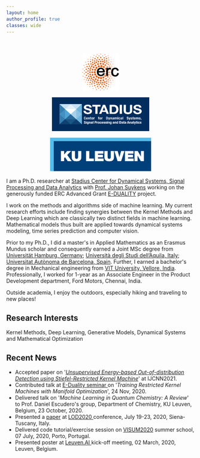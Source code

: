 ```yaml
---
layout: home
author_profile: true
classes: wide
---
```

<div align="middle" style="margin-top: 50px">
  <a href="https://www.esat.kuleuven.be/stadius/E/"><img class='logo' alt="logo_cnrs" src="assets/images/logo_erc.png" align="bottom" style="width:100px;height:100px;"></a>

  <a href="https://www.esat.kuleuven.be/stadius/"><img class='logo' alt="logo_cristal" src="assets/images/logo_stadius.png" align="bottom" style="width:260px;height:90px;"></a>

  <a href="https://www.kuleuven.be/english/"> <img class='logo' alt="logo_Lille1" src="assets/images/logo_kul.png" align="bottom" style="width:270px;height:90px;"></a>
</div>

I am a Ph.D. researcher at [Stadius Center for Dynamical Systems, Signal Processing and Data Analytics](https://www.esat.kuleuven.be/stadius/) with [Prof. Johan Suykens](https://www.esat.kuleuven.be/sista/members/suykens.html) working on the generously funded ERC Advanced Grant [E-DUALITY](https://www.esat.kuleuven.be/stadius/E/) project. 

I work on the methods and algorithms side of machine learning. My current research efforts include finding synergies between the Kernel Methods and Deep Learning which are classically two distinct fields in machine learning. Mathematical models thus built are applied towards dynamical systems modeling, time series prediction and computer vision.

Prior to my Ph.D., I did a master's in Applied Mathematics as an Erasmus Mundus scholar and consequently earned a Joint MSc degree from [Universität Hamburg, Germany](https://www.math.uni-hamburg.de/en.html); [Università degli Studi dell’Aquila, Italy](www.disim.univaq.it); [Universitat Autònoma de Barcelona, Spain](https://www.uab.cat/en/). Further, I earned a bachelor's degree in Mechanical engineering from [VIT University, Vellore, India](https://vit.ac.in/). Professionally, I worked for 1-year as an Associate Engineer in the Product Development department, Ford Motors, Chennai, India.

Outside academia, I enjoy the outdoors, especially hiking and traveling to new places!

## Research Interests
Kernel Methods, Deep Learning, Generative Models, Dynamical Systems and Mathematical Optimization


## Recent News

- Accepted paper on '[_Unsupervised Energy-based Out-of-distribution Detection using Stiefel-Restricted Kernel Machine_](https://arxiv.org/abs/2102.08443)' at IJCNN2021.
- Contributed talk at [ E-Duality seminar ](https://www.esat.kuleuven.be/stadius/event.php?id=2227) on '_Training Restricted Kernel Machines with Manifold Optimization_', 24 Nov, 2020.
- Delivered talk on '_Machine Learning in Quantum Chemistry: A Review_' to Prof. Daniel Escudero's group, Department of Chemistry, KU Leuven, Belgium, 23 October, 2020.
- Presented a [paper](https://link.springer.com/chapter/10.1007\%2F978-3-030-64583-0_54)  at [ LOD2020 ](https://lod2020.icas.xyz/) conference, July 19-23, 2020, Siena-Tuscany, Italy.
- Delivered code tutorial/exercise session on [VISUM2020](http://visum.inesctec.pt/\#1479233408529-3f287766-e70b) summer school, 07 July, 2020, Porto, Portugal.
- Presented poster at [ Leuven.AI ](https://ai.kuleuven.be/news/kickoff-meeting-of-leuven.ai) kick-off meeting, 02 March, 2020, Leuven, Belgium.
